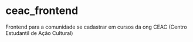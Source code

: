 # ceac_frontend
Frontend para a comunidade se cadastrar em cursos da ong CEAC (Centro Estudantil de Ação Cultural)
